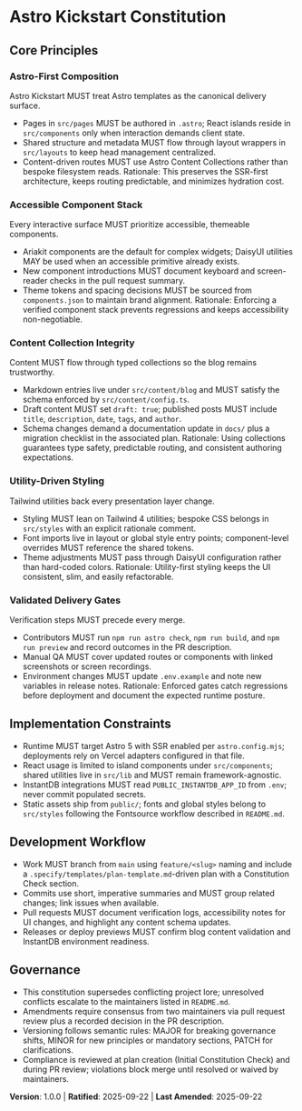 <!--
Sync Impact Report
Version: N/A → 1.0.0
Modified Principles: Initial adoption (Astro-First Composition; Accessible Component Stack; Content Collection Integrity; Utility-Driven Styling; Validated Delivery Gates)
Added Sections: Implementation Constraints; Development Workflow; Governance
Removed Sections: none
Templates requiring updates:
- ✅ .specify/templates/plan-template.md (version reference + Astro structure updated)
- ✅ .specify/templates/spec-template.md (added constitution alignment checklist)
- ✅ .specify/templates/tasks-template.md (rewritten for Astro workflow)
Follow-up TODOs: none
-->
# Astro Kickstart Constitution

## Core Principles

### Astro-First Composition
Astro Kickstart MUST treat Astro templates as the canonical delivery surface.
- Pages in `src/pages` MUST be authored in `.astro`; React islands reside in `src/components` only when interaction demands client state.
- Shared structure and metadata MUST flow through layout wrappers in `src/layouts` to keep head management centralized.
- Content-driven routes MUST use Astro Content Collections rather than bespoke filesystem reads.
Rationale: This preserves the SSR-first architecture, keeps routing predictable, and minimizes hydration cost.

### Accessible Component Stack
Every interactive surface MUST prioritize accessible, themeable components.
- Ariakit components are the default for complex widgets; DaisyUI utilities MAY be used when an accessible primitive already exists.
- New component introductions MUST document keyboard and screen-reader checks in the pull request summary.
- Theme tokens and spacing decisions MUST be sourced from `components.json` to maintain brand alignment.
Rationale: Enforcing a verified component stack prevents regressions and keeps accessibility non-negotiable.

### Content Collection Integrity
Content MUST flow through typed collections so the blog remains trustworthy.
- Markdown entries live under `src/content/blog` and MUST satisfy the schema enforced by `src/content/config.ts`.
- Draft content MUST set `draft: true`; published posts MUST include `title`, `description`, `date`, `tags`, and `author`.
- Schema changes demand a documentation update in `docs/` plus a migration checklist in the associated plan.
Rationale: Using collections guarantees type safety, predictable routing, and consistent authoring expectations.

### Utility-Driven Styling
Tailwind utilities back every presentation layer change.
- Styling MUST lean on Tailwind 4 utilities; bespoke CSS belongs in `src/styles` with an explicit rationale comment.
- Font imports live in layout or global style entry points; component-level overrides MUST reference the shared tokens.
- Theme adjustments MUST pass through DaisyUI configuration rather than hard-coded colors.
Rationale: Utility-first styling keeps the UI consistent, slim, and easily refactorable.

### Validated Delivery Gates
Verification steps MUST precede every merge.
- Contributors MUST run `npm run astro check`, `npm run build`, and `npm run preview` and record outcomes in the PR description.
- Manual QA MUST cover updated routes or components with linked screenshots or screen recordings.
- Environment changes MUST update `.env.example` and note new variables in release notes.
Rationale: Enforced gates catch regressions before deployment and document the expected runtime posture.

## Implementation Constraints
- Runtime MUST target Astro 5 with SSR enabled per `astro.config.mjs`; deployments rely on Vercel adapters configured in that file.
- React usage is limited to island components under `src/components`; shared utilities live in `src/lib` and MUST remain framework-agnostic.
- InstantDB integrations MUST read `PUBLIC_INSTANTDB_APP_ID` from `.env`; never commit populated secrets.
- Static assets ship from `public/`; fonts and global styles belong to `src/styles` following the Fontsource workflow described in `README.md`.

## Development Workflow
- Work MUST branch from `main` using `feature/<slug>` naming and include a `.specify/templates/plan-template.md`-driven plan with a Constitution Check section.
- Commits use short, imperative summaries and MUST group related changes; link issues when available.
- Pull requests MUST document verification logs, accessibility notes for UI changes, and highlight any content schema updates.
- Releases or deploy previews MUST confirm blog content validation and InstantDB environment readiness.

## Governance
- This constitution supersedes conflicting project lore; unresolved conflicts escalate to the maintainers listed in `README.md`.
- Amendments require consensus from two maintainers via pull request review plus a recorded decision in the PR description.
- Versioning follows semantic rules: MAJOR for breaking governance shifts, MINOR for new principles or mandatory sections, PATCH for clarifications.
- Compliance is reviewed at plan creation (Initial Constitution Check) and during PR review; violations block merge until resolved or waived by maintainers.

**Version**: 1.0.0 | **Ratified**: 2025-09-22 | **Last Amended**: 2025-09-22
